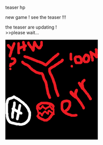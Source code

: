 <head>
</head>
<body>
  <div>
  <p>teaser hp</p>
    <p>new game ! see the teaser !!!</p>
    <p> the teaser are updating !<br>>>please wait...</p>
  </div>
<div><img src="teaser1.png"></div>
<p id="name:proto_000"></p>
<p id="chat:no,no,noooooo!"></p>
<p id="console:error"></p>
</body>
